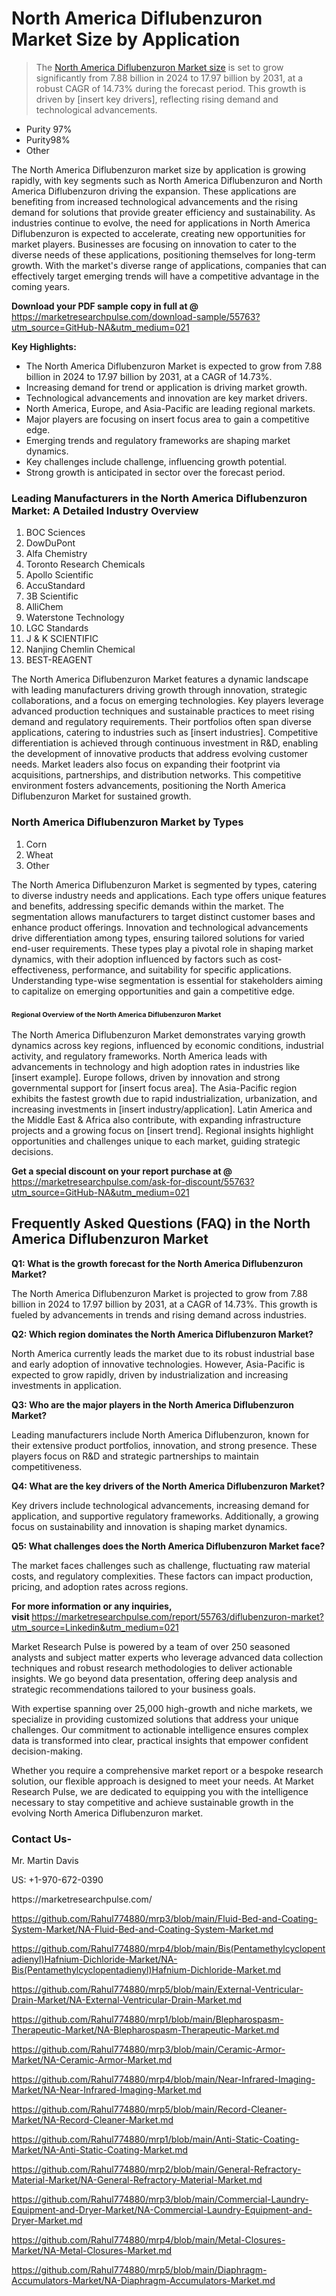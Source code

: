 <h1>North America Diflubenzuron Market&nbsp;Size by Application</h1><blockquote><p>The <a href="https://marketresearchpulse.com/download-sample/55763?utm_source=GitHub-NA&amp;utm_medium=021">North America Diflubenzuron Market size</a> is set to grow significantly from 7.88 billion in 2024 to 17.97 billion by 2031, at a robust CAGR of 14.73% during the forecast period. This growth is driven by [insert key drivers], reflecting rising demand and technological advancements.</p></blockquote><ul><li>Purity 97%<li> Purity98%<li> Other</li></ul><p>The North America Diflubenzuron market size by application is growing rapidly, with key segments such as North America Diflubenzuron and North America Diflubenzuron driving the expansion. These applications are benefiting from increased technological advancements and the rising demand for solutions that provide greater efficiency and sustainability. As industries continue to evolve, the need for applications in North America Diflubenzuron is expected to accelerate, creating new opportunities for market players. Businesses are focusing on innovation to cater to the diverse needs of these applications, positioning themselves for long-term growth. With the market's diverse range of applications, companies that can effectively target emerging trends will have a competitive advantage in the coming years.</p><p><strong>Download your PDF sample copy in full at @ </strong><a href="https://marketresearchpulse.com/download-sample/55763?utm_source=GitHub-NA&amp;utm_medium=021">https://marketresearchpulse.com/download-sample/55763?utm_source=GitHub-NA&amp;utm_medium=021</a></p><p><strong>Key Highlights: </strong></p><ul><li>The North America Diflubenzuron Market is expected to grow from 7.88 billion in 2024 to 17.97 billion by 2031, at a CAGR of 14.73%.</li><li>Increasing demand for trend or application is driving market growth.</li><li>Technological advancements and innovation are key market drivers.</li><li>North America, Europe, and Asia-Pacific are leading regional markets.</li><li>Major players are focusing on insert focus area to gain a competitive edge.</li><li>Emerging trends and regulatory frameworks are shaping market dynamics.</li><li>Key challenges include challenge, influencing growth potential.</li><li>Strong growth is anticipated in sector over the forecast period.</li></ul><h3>Leading Manufacturers in the North America Diflubenzuron Market: A Detailed Industry Overview</h3><ol><li>BOC Sciences</li><li>DowDuPont</li><li>Alfa Chemistry</li><li>Toronto Research Chemicals</li><li>Apollo Scientific</li><li>AccuStandard</li><li>3B Scientific</li><li>AlliChem</li><li>Waterstone Technology</li><li>LGC Standards</li><li>J & K SCIENTIFIC</li><li>Nanjing Chemlin Chemical</li><li>BEST-REAGENT</li></ol><div class="flex max-w-full flex-col flex-grow"><div class="min-h-8 text-message flex w-full flex-col items-end gap-2 whitespace-normal break-words [.text-message+&amp;]:mt-5" dir="auto" data-message-author-role="assistant" data-message-id="fd8432e4-4910-450d-b182-61b7bfb0a01f" data-message-model-slug="gpt-4o"><div class="flex w-full flex-col gap-1 empty:hidden first:pt-[3px]"><div class="markdown prose w-full break-words dark:prose-invert light"><p>The North America Diflubenzuron Market features a dynamic landscape with leading manufacturers driving growth through innovation, strategic collaborations, and a focus on emerging technologies. Key players leverage advanced production techniques and sustainable practices to meet rising demand and regulatory requirements. Their portfolios often span diverse applications, catering to industries such as [insert industries]. Competitive differentiation is achieved through continuous investment in R&amp;D, enabling the development of innovative products that address evolving customer needs. Market leaders also focus on expanding their footprint via acquisitions, partnerships, and distribution networks. This competitive environment fosters advancements, positioning the North America Diflubenzuron Market for sustained growth.</p></div></div></div></div><h3>North America Diflubenzuron Market by Types</h3><ol><li>Corn<li> Wheat<li> Other</li></ol><div class="flex max-w-full flex-col flex-grow"><div class="min-h-8 text-message flex w-full flex-col items-end gap-2 whitespace-normal break-words [.text-message+&amp;]:mt-5" dir="auto" data-message-author-role="assistant" data-message-id="084470be-0bb7-4664-bddf-5156b4f41249" data-message-model-slug="gpt-4o-mini"><div class="flex w-full flex-col gap-1 empty:hidden first:pt-[3px]"><div class="markdown prose w-full break-words dark:prose-invert light"><p>The North America Diflubenzuron Market is segmented by types, catering to diverse industry needs and applications. Each type offers unique features and benefits, addressing specific demands within the market. The segmentation allows manufacturers to target distinct customer bases and enhance product offerings. Innovation and technological advancements drive differentiation among types, ensuring tailored solutions for varied end-user requirements. These types play a pivotal role in shaping market dynamics, with their adoption influenced by factors such as cost-effectiveness, performance, and suitability for specific applications. Understanding type-wise segmentation is essential for stakeholders aiming to capitalize on emerging opportunities and gain a competitive edge.</p></div></div></div></div><h3><span style="font-size: 11px;">Regional Overview of the North America Diflubenzuron Market</span></h3><div class="flex max-w-full flex-col flex-grow"><div class="min-h-8 text-message flex w-full flex-col items-end gap-2 whitespace-normal break-words [.text-message+&amp;]:mt-5" dir="auto" data-message-author-role="assistant" data-message-id="e9038762-ce64-4e30-91c9-9bd413514231" data-message-model-slug="gpt-4o-mini"><div class="flex w-full flex-col gap-1 empty:hidden first:pt-[3px]"><div class="markdown prose w-full break-words dark:prose-invert light"><p>The North America Diflubenzuron Market demonstrates varying growth dynamics across key regions, influenced by economic conditions, industrial activity, and regulatory frameworks. North America leads with advancements in technology and high adoption rates in industries like [insert example]. Europe follows, driven by innovation and strong governmental support for [insert focus area]. The Asia-Pacific region exhibits the fastest growth due to rapid industrialization, urbanization, and increasing investments in [insert industry/application]. Latin America and the Middle East &amp; Africa also contribute, with expanding infrastructure projects and a growing focus on [insert trend]. Regional insights highlight opportunities and challenges unique to each market, guiding strategic decisions.</p></div></div></div></div><p><strong>Get a special discount on your report purchase at @ </strong><a href="https://marketresearchpulse.com/ask-for-discount/55763?utm_source=GitHub-NA&amp;utm_medium=021">https://marketresearchpulse.com/ask-for-discount/55763?utm_source=GitHub-NA&amp;utm_medium=021</a></p><h2>Frequently Asked Questions (FAQ) in the North America Diflubenzuron Market</h2><p><strong>Q1: What is the growth forecast for the North America Diflubenzuron Market?</strong></p><p>The North America Diflubenzuron Market is projected to grow from 7.88 billion in 2024 to 17.97 billion by 2031, at a CAGR of 14.73%. This growth is fueled by advancements in trends and rising demand across industries.</p><p><strong>Q2: Which region dominates the North America Diflubenzuron Market?</strong></p><p>North America currently leads the market due to its robust industrial base and early adoption of innovative technologies. However, Asia-Pacific is expected to grow rapidly, driven by industrialization and increasing investments in application.</p><p><strong>Q3: Who are the major players in the North America Diflubenzuron Market?</strong></p><p>Leading manufacturers include North America Diflubenzuron, known for their extensive product portfolios, innovation, and strong presence. These players focus on R&amp;D and strategic partnerships to maintain competitiveness.</p><p><strong>Q4: What are the key drivers of the North America Diflubenzuron Market?</strong></p><p>Key drivers include technological advancements, increasing demand for application, and supportive regulatory frameworks. Additionally, a growing focus on sustainability and innovation is shaping market dynamics.</p><p><strong>Q5: What challenges does the North America Diflubenzuron Market face?</strong></p><p>The market faces challenges such as challenge, fluctuating raw material costs, and regulatory complexities. These factors can impact production, pricing, and adoption rates across regions.</p><p><strong>For more information or any inquiries, visit&nbsp;</strong><a href="https://marketresearchpulse.com/report/55763/diflubenzuron-market?utm_source=Linkedin&utm_medium=021">https://marketresearchpulse.com/report/55763/diflubenzuron-market?utm_source=Linkedin&utm_medium=021</a></p><p>Market Research Pulse is powered by a team of over 250 seasoned analysts and subject matter experts who leverage advanced data collection techniques and robust research methodologies to deliver actionable insights. We go beyond data presentation, offering deep analysis and strategic recommendations tailored to your business goals.</p><p>With expertise spanning over 25,000 high-growth and niche markets, we specialize in providing customized solutions that address your unique challenges. Our commitment to actionable intelligence ensures complex data is transformed into clear, practical insights that empower confident decision-making.</p><p>Whether you require a comprehensive market report or a bespoke research solution, our flexible approach is designed to meet your needs. At Market Research Pulse, we are dedicated to equipping you with the intelligence necessary to stay competitive and achieve sustainable growth in the evolving North America Diflubenzuron market.</p><h3><strong>Contact Us-</strong></h3><p>Mr. Martin Davis</p><p>US: +1-970-672-0390</p><p>https://marketresearchpulse.com/</p><p><a href="https://github.com/Rahul774880/mrp3/blob/main/Fluid-Bed-and-Coating-System-Market/NA-Fluid-Bed-and-Coating-System-Market.md">https://github.com/Rahul774880/mrp3/blob/main/Fluid-Bed-and-Coating-System-Market/NA-Fluid-Bed-and-Coating-System-Market.md</a></p><p><a href="https://github.com/Rahul774880/mrp4/blob/main/Bis(Pentamethylcyclopentadienyl)Hafnium-Dichloride-Market/NA-Bis(Pentamethylcyclopentadienyl)Hafnium-Dichloride-Market.md">https://github.com/Rahul774880/mrp4/blob/main/Bis(Pentamethylcyclopentadienyl)Hafnium-Dichloride-Market/NA-Bis(Pentamethylcyclopentadienyl)Hafnium-Dichloride-Market.md</a></p><p><a href="https://github.com/Rahul774880/mrp5/blob/main/External-Ventricular-Drain-Market/NA-External-Ventricular-Drain-Market.md">https://github.com/Rahul774880/mrp5/blob/main/External-Ventricular-Drain-Market/NA-External-Ventricular-Drain-Market.md</a></p><p><a href="https://github.com/Rahul774880/mrp1/blob/main/Blepharospasm-Therapeutic-Market/NA-Blepharospasm-Therapeutic-Market.md">https://github.com/Rahul774880/mrp1/blob/main/Blepharospasm-Therapeutic-Market/NA-Blepharospasm-Therapeutic-Market.md</a></p><p><a href="https://github.com/Rahul774880/mrp3/blob/main/Ceramic-Armor-Market/NA-Ceramic-Armor-Market.md">https://github.com/Rahul774880/mrp3/blob/main/Ceramic-Armor-Market/NA-Ceramic-Armor-Market.md</a></p><p><a href="https://github.com/Rahul774880/mrp4/blob/main/Near-Infrared-Imaging-Market/NA-Near-Infrared-Imaging-Market.md">https://github.com/Rahul774880/mrp4/blob/main/Near-Infrared-Imaging-Market/NA-Near-Infrared-Imaging-Market.md</a></p><p><a href="https://github.com/Rahul774880/mrp5/blob/main/Record-Cleaner-Market/NA-Record-Cleaner-Market.md">https://github.com/Rahul774880/mrp5/blob/main/Record-Cleaner-Market/NA-Record-Cleaner-Market.md</a></p><p><a href="https://github.com/Rahul774880/mrp1/blob/main/Anti-Static-Coating-Market/NA-Anti-Static-Coating-Market.md">https://github.com/Rahul774880/mrp1/blob/main/Anti-Static-Coating-Market/NA-Anti-Static-Coating-Market.md</a></p><p><a href="https://github.com/Rahul774880/mrp2/blob/main/General-Refractory-Material-Market/NA-General-Refractory-Material-Market.md">https://github.com/Rahul774880/mrp2/blob/main/General-Refractory-Material-Market/NA-General-Refractory-Material-Market.md</a></p><p><a href="https://github.com/Rahul774880/mrp3/blob/main/Commercial-Laundry-Equipment-and-Dryer-Market/NA-Commercial-Laundry-Equipment-and-Dryer-Market.md">https://github.com/Rahul774880/mrp3/blob/main/Commercial-Laundry-Equipment-and-Dryer-Market/NA-Commercial-Laundry-Equipment-and-Dryer-Market.md</a></p><p><a href="https://github.com/Rahul774880/mrp4/blob/main/Metal-Closures-Market/NA-Metal-Closures-Market.md">https://github.com/Rahul774880/mrp4/blob/main/Metal-Closures-Market/NA-Metal-Closures-Market.md</a></p><p><a href="https://github.com/Rahul774880/mrp5/blob/main/Diaphragm-Accumulators-Market/NA-Diaphragm-Accumulators-Market.md">https://github.com/Rahul774880/mrp5/blob/main/Diaphragm-Accumulators-Market/NA-Diaphragm-Accumulators-Market.md</a></p>
